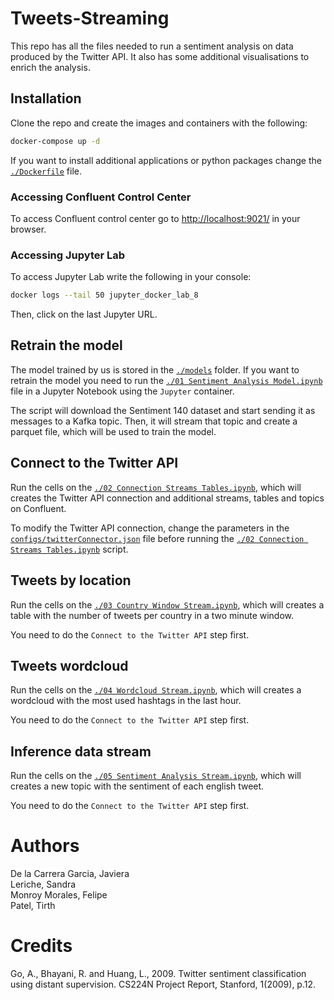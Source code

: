 # Tweets-Streaming

This repo has all the files needed to run a sentiment analysis on data produced by the Twitter API. It also has some additional visualisations to enrich the analysis.

## Installation

Clone the repo and create the images and containers with the following:

```bash
docker-compose up -d
```

If you want to install additional applications or python packages change the [`./Dockerfile`](Dockerfile) file.

### Accessing Confluent Control Center

To access Confluent control center go to [http://localhost:9021/](http://localhost:9021/) in your browser.

### Accessing Jupyter Lab

To access Jupyter Lab write the following in your console:

```bash
docker logs --tail 50 jupyter_docker_lab_8
```

Then, click on the last Jupyter URL.

## Retrain the model

The model trained by us is stored in the [`./models`](models) folder. If you want to retrain the model you need to run the [`./01 Sentiment Analysis Model.ipynb`](01%20Sentiment%20Analysis%20Model.ipynb) file in a Jupyter Notebook using the `Jupyter` container.

The script will download the Sentiment 140 dataset and start sending it as messages to a Kafka topic. Then, it will stream that topic and create a parquet file, which will be used to train the model.

## Connect to the Twitter API

Run the cells on the [`./02 Connection Streams Tables.ipynb`](02%20Connection%20Streams%20Tables.ipynb), which will creates the Twitter API connection and additional streams, tables and topics on Confluent.

To modify the Twitter API connection, change the parameters in the [`configs/twitterConnector.json`](configs/twitterConnector.json) file before running the [`./02 Connection Streams Tables.ipynb`](02%20Connection%20Streams%20Tables.ipynb) script.

## Tweets by location

Run the cells on the [`./03 Country Window Stream.ipynb`](03%20Country%20Window%20Stream.ipynb), which will creates a table with the number of tweets per country in a two minute window.

You need to do the `Connect to the Twitter API` step first.

## Tweets wordcloud

Run the cells on the [`./04 Wordcloud Stream.ipynb`](04%20Wordcloud%20Stream.ipynb), which will creates a wordcloud with the most used hashtags in the last hour.

You need to do the `Connect to the Twitter API` step first.

## Inference data stream

Run the cells on the [`./05 Sentiment Analysis Stream.ipynb`](05%20Sentiment%20Analysis%20Stream.ipynb), which will creates a new topic with the sentiment of each english tweet.

You need to do the `Connect to the Twitter API` step first.

# Authors
De la Carrera Garcia, Javiera \
Leriche, Sandra \
Monroy Morales, Felipe \
Patel, Tirth

# Credits
Go, A., Bhayani, R. and Huang, L., 2009. Twitter sentiment classification using distant supervision. CS224N Project Report, Stanford, 1(2009), p.12.

